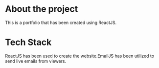 # About the project

This is a portfolio that has been created using ReactJS.

# Tech Stack

ReactJS has been used to create the website.EmailJS has been utilized to send live emails from viewers.
